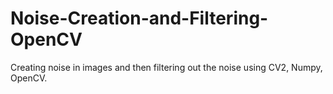 # Noise-Creation-and-Filtering-OpenCV
Creating noise in images and then filtering out the noise using CV2, Numpy, OpenCV.
